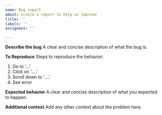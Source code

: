 ```yaml
---
name: Bug report
about: Create a report to help us improve
title: ''
labels: ''
assignees: ''

---
```


<!--
We support Octobay Rewards! Configure an Ethereum address in your profile repository (github.com/<username>/<username>) by adding a .octobay.json with the following content:

{
  "address": "your ETH address"
}

If we accept your bug report and label it "critical-bug" you will automatically receive 0.001 ETH.
-->

**Describe the bug**
A clear and concise description of what the bug is.

**To Reproduce**
Steps to reproduce the behavior:
1. Go to '...'
2. Click on '....'
3. Scroll down to '....'
4. See error

**Expected behavior**
A clear and concise description of what you expected to happen.

**Additional context**
Add any other context about the problem here.
